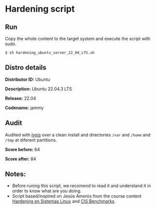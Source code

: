 # Hardening script

## Run

Copy the whole content to the target system and execute the script with sudo.

`$ sh hardening_ubuntu_server_22_04_LTS.sh`

## Distro details

**Distributor ID:** Ubuntu

**Description:** Ubuntu 22.04.3 LTS

**Release:** 22.04

**Codename:** jammy

## Audit

Audited with [lynis](https://github.com/CISOfy/lynis.git) over a clean install and directories `/var` and `/home` and `/tmp` at diferent partitions. 

**Score before:** 64

**Score after:** 84

## Notes:

- Before runing this script, we recomend to read it and understand it in order to know what are you doing.
- Script based/inspired on Jesús Amorós from the course content [Hardening en Sistemas Linux](https://academiadehackers.es) and [CIS Benchmarks](https://www.cisecurity.org/cis-benchmarks).

